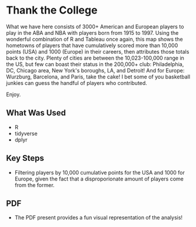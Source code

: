 # Thank the College
What we have here consists of 3000+ American and European players to play in the ABA and NBA with players born from 1915 to 1997.
Using the wonderful combination of R and Tableau once again, this map shows the hometowns of players that have cumulatively scored more than 10,000 points (USA) and 1000 (Europe) in their careers, then attributes those totals back to the city. Plenty of cities are between the 10,023-100,000 range in the US, but few can boast their status in the 200,000+ club: Philadelphia, DC, Chicago area, New York's boroughs, LA, and Detroit!
And for Europe: Wurzburg, Barcelona, and Paris, take the cake! I bet some of you basketball junkies can guess the handful of players who contributed.

Enjoy.
## What Was Used

* R
* tidyverse
* dplyr
	
## Key Steps
* Filtering players by 10,000 cumulative points for the USA and 1000 for Europe, given the fact that a disproporionate amount of players come from the former.

## PDF 
* The PDF present provides a fun visual representation of the analysis!
